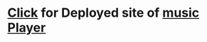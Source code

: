 # [Click](https://online-music-player-backend-pn.herokuapp.com) for Deployed site of [music Player](https://github.com/ankesai8/Music-Player-Backend)
